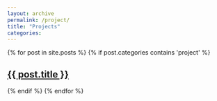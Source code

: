 ```yaml
---
layout: archive
permalink: /project/
title: "Projects"
categories: 
---
```


<div class="tiles">
{% for post in site.posts %}
    {% if post.categories contains 'project' %}
       <h2 class="post-title" itemprop="name"><a href="{{ site.url }}{{ post.url }}">{{ post.title }}</a></h2>
    {% endif %}
{% endfor %}
</div>

